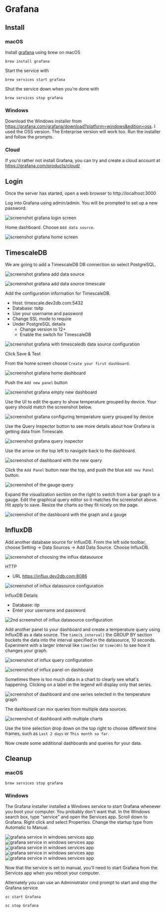 # Grafana

## Install

### macOS 

Install [grafana](https://grafana.com) using brew on macOS

    brew install grafana

Start the service with 

    brew services start grafana

Shut the service down when you're done with 

    brew services stop grafana

### Windows

Download the Windows installer from https://grafana.com/grafana/download?platform=windows&edition=oss. I used the OSS version. The Enterprise version will work too. Run the installer and follow the prompts.

### Cloud

If you'd rather not install Grafana, you can try and create a cloud account at https://grafana.com/products/cloud/

## Login

Once the server has started, open a web browser to http://localhost:3000

Log into Grafana using admin/admin. You will be prompted to set up a new password.

![screenshot grafana login screen](img/grafana-login.png)

Home dashboard. Choose `Add data source`.

![screenshot grafana home screen](img/grafana-home.png)

## TimescaleDB 

We are going to add a TimescaleDB DB connection so select PostgreSQL.

![screenshot grafana add data source](img/grafana-add-datasource.png)

![screenshot grafana add data source timescale](img/grafana-add-datasource-timescale.png)

Add the configuration information for TimescaleDB. 

 * Host: timescale.dev2db.com:5432
 * Database: tsitp
 * Use your username and password
 * Change SSL mode to require
 * Under PostgreSQL details
    * Change version to 12+
    * Enable the switch for TimescaleDB 

![screenshot grafana with timescaledb data source configuration](img/grafana-timescale.png)

Click Save & Test

From the home screen choose `Create your first dashboard`.

![screenshot grafana home dashboard](img/grafana-before-dashboard.png)

Push the `Add new panel` button

![screenshot grafana empty new dashboard](img/grafana-new-dashboard.png)

Use the UI to edit the query to show temperature grouped by device. Your query should match the screenshot below.

![screenshot grafana configuring temperature query grouped by device](img/grafana-timescale-query.png)

Use the Query Inspector button to see more details about how Grafana is getting data from Timescale.

![screenshot grafana query inspector](img/grafana-query-inspector.png)

Use the arrow on the top left to navigate back to the dashboard.

![screenshot of dashboard with the new query](img/grafana-dashboard.png)

Click the `Add Panel` button near the top, and push the blue `Add new Panel` button.

![screenshot of the gauge query](img/grafana-gauge-query.png)

Expand the visualization section on the right to switch from a bar graph to a gauge. Edit the graphical query editor so it matches the screenshot above. Hit apply to save. Resize the charts so they fit nicely on the page.

![screenshot of the dashboard with the graph and a gauge](img/grafana-dashboard-with-gauge.png)

## InfluxDB

Add another database source for InfluxDB. From the left side toolbar, choose Setting -> Data Sources -> Add Data Source. Choose InfluxDB.

![screenshot of choosing the influx datasource](img/grafana-add-datasource-influx.png)

HTTP
* URL https://influx.dev2db.com:8086
 
![screenshot of influx datasource configuration](img/grafana-influx-config.png)

InfluxDB Details
* Database: itp
* Enter your username and password
 
![2nd screenshot of influx datasource configuration](img/grafana-influx-config2.png)

Add another panel to your dashboard and create a temperature query using InfluxDB as a data source. The `time($_interval)` the GROUP BY section buckets the data into the interval specified in the datasource, 10 seconds. Experiment with a larger interval like `time(5m)` or `time(4h)` to see how it changes your graph.

![screenshot of influx query configuration](img/grafana-influx-query.png)

![screenshot of influx panel on dashboard](img/grafana-influx.png)

Sometimes there is too much data in a chart to clearly see what's happening. Clicking on a label in the legend will display only that series.

![screenshot of dashboard and one series selected in the temperature graph](img/grafana-select-one.png)


The dashboard can mix queries from multiple data sources.

![screenshot of dashboard with multiple charts](img/grafana-timescale-influx.png)

Use the time selection drop down on the top right to choose different time frames, such as `Last 2 days` or  `This month so far`. 

Now create some additional dashboards and queries for your data.

## Cleanup

### macOS

    brew services stop grafana

### Windows

The Grafana installer installed a Windows service to start Grafana whenever you boot your computer. You probably don't want that. In the Windows search box, type "service" and open the Services app. Scroll down to Grafana. Right click and select Properties. Change the startup type from Automatic to Manual.

![grafana service in windows services app](img/services-grafana.png)
![grafana service in windows services app](img/services-grafana-properties-menu.png)
![grafana service in windows services app](img/services-grafana-automatic.png)
![grafana service in windows services app](img/services-grafana-startup-menu.png)
![grafana service in windows services app](img/services-grafana-manual-startup.png)

Now that the service is set to manual, you'll need to start Grafana from the Services app when you reboot your computer.

Alternately you can use an Administrator cmd prompt to start and stop the Grafana service

    sc start Grafana

    sc stop Grafana
